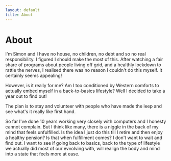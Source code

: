 ```yaml
---
layout: default
title: About
---
```

# About

I'm Simon and I have no house, no children, no debt and so no real responsibility. I figured I should make the most of this.
After watching a fair share of programs about people living off grid, and a healthly lockdown to rattle the nerves, I realised there was no reason I couldn't do this myself. It certainly seems appealing!

However, is it really for me? Am I too conditioned by Western comforts to actually embed myself in a back-to-basics lifestyle? Well I decided to take a year out to find out!

The plan is to stay and volunteer with people who have made the leep and see what's it really like first hand.

So far I've done 10 years working very closely with computers and I honesty cannot complain. But I think like many, there is a niggle in the back of my mind that feels unfulfilled. Is the idea I just do this till I retire and then enjoy a healthy pension? Is that when fulfillment comes?
I don't want to wait and find out. I want to see if going back to basics, back to the type of lifestyle we actually did most of our evvolving with, will realign the body and mind into a state that feels more at ease.
